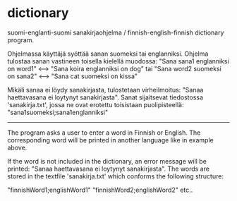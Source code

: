 # dictionary
suomi-englanti-suomi sanakirjaohjelma / finnish-english-finnish dictionary program.

Ohjelmassa käyttäjä syöttää sanan suomeksi tai englanniksi. Ohjelma tulostaa sanan vastineen toisella kielellä muodossa:
"Sana sana1 englanniksi on word1" <--> "Sana koira englanniksi on dog" tai "Sana word2 suomeksi on sana2" <--> "Sana cat suomeksi on kissa"

Mikäli sanaa ei löydy sanakirjasta, tulostetaan virheilmoitus: "Sanaa haettavasana ei loytynyt sanakirjasta".
Sanat sijaitsevat tiedostossa 'sanakirja.txt', jossa ne ovat erotettu toisistaan puolipisteellä: "sana1suomeksi;sana1englanniksi"

------------------------------------------------------------------------------------------------------------------------

The program asks a user to enter a word in Finnish or English.
The corresponding word will be printed in another language like in example above.

If the word is not included in the dictionary, an error message will be printed: "Sanaa haettavasana ei loytynyt sanakirjasta".
The words are stored in the textfile 'sanakirja.txt' which conforms the following structure:

"finnishWord1;englishWord1"
"finnishWord2;englishWord2"
etc..
